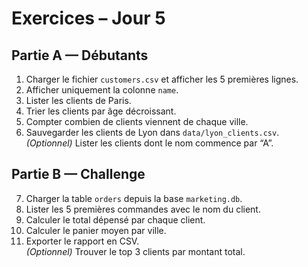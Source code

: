 # Exercices – Jour 5

## Partie A — Débutants
1. Charger le fichier `customers.csv` et afficher les 5 premières lignes.  
2. Afficher uniquement la colonne `name`.  
3. Lister les clients de Paris.  
4. Trier les clients par âge décroissant.  
5. Compter combien de clients viennent de chaque ville.  
6. Sauvegarder les clients de Lyon dans `data/lyon_clients.csv`.  
*(Optionnel)* Lister les clients dont le nom commence par “A”.  

## Partie B — Challenge
7. Charger la table `orders` depuis la base `marketing.db`.  
8. Lister les 5 premières commandes avec le nom du client.  
9. Calculer le total dépensé par chaque client.  
10. Calculer le panier moyen par ville.  
11. Exporter le rapport en CSV.  
*(Optionnel)* Trouver le top 3 clients par montant total.  
